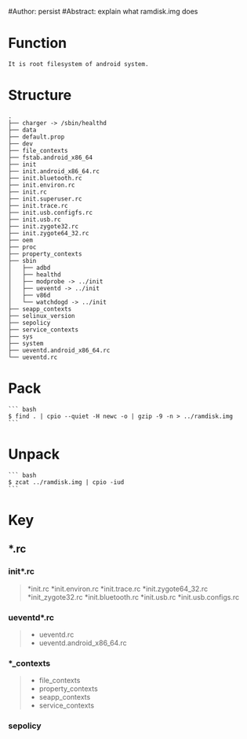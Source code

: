 #Author: persist
#Abstract: explain what ramdisk.img does

# Function

	It is root filesystem of android system.


# Structure

```
.
├── charger -> /sbin/healthd
├── data
├── default.prop
├── dev
├── file_contexts
├── fstab.android_x86_64
├── init
├── init.android_x86_64.rc
├── init.bluetooth.rc
├── init.environ.rc
├── init.rc
├── init.superuser.rc
├── init.trace.rc
├── init.usb.configfs.rc
├── init.usb.rc
├── init.zygote32.rc
├── init.zygote64_32.rc
├── oem
├── proc
├── property_contexts
├── sbin
│   ├── adbd
│   ├── healthd
│   ├── modprobe -> ../init
│   ├── ueventd -> ../init
│   ├── v86d
│   └── watchdogd -> ../init
├── seapp_contexts
├── selinux_version
├── sepolicy
├── service_contexts
├── sys
├── system
├── ueventd.android_x86_64.rc
└── ueventd.rc
```


# Pack

	``` bash
	$ find . | cpio --quiet -H newc -o | gzip -9 -n > ../ramdisk.img
	```


# Unpack

	``` bash
	$ zcat ../ramdisk.img | cpio -iud
	```


# Key

## *.rc

### init*.rc
>*init.rc
>*init.environ.rc
>*init.trace.rc
>*init.zygote64_32.rc
>*init_zygote32.rc
>*init.bluetooth.rc
>*init.usb.rc
>*init.usb.configs.rc

### ueventd*.rc
>* ueventd.rc
>* ueventd.android_x86_64.rc


### *_contexts
>* file_contexts
>* property_contexts
>* seapp_contexts
>* service_contexts


### sepolicy
